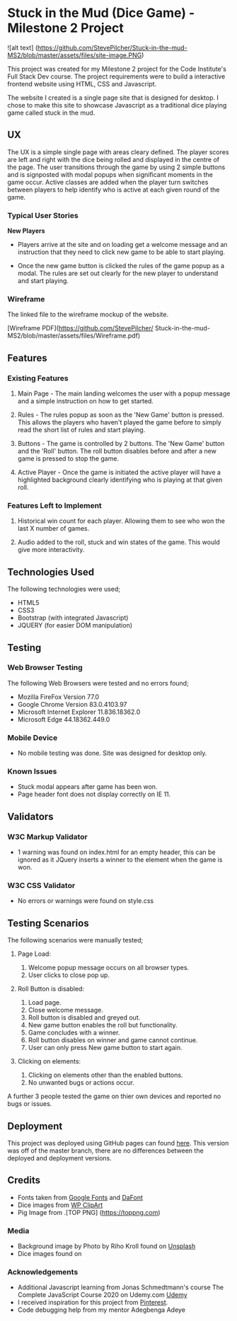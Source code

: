 # Stuck in the Mud (Dice Game) -  Milestone 2 Project

![alt text] (https://github.com/StevePilcher/Stuck-in-the-mud-MS2/blob/master/assets/files/site-image.PNG)

This project was created for my Milestone 2 project for the Code Institute's Full Stack Dev course. The project requirements were to build a interactive frontend website using HTML, CSS and Javascript. 

The website I created is a single page site that is designed for desktop. I chose to make this site to showcase Javascript as a traditional dice playing game called stuck in the mud. 

## UX
 
The UX is a simple single page with areas cleary defined. The player scores are left and right with the dice being rolled and displayed in the centre of the page. The user transitions through the game by using 2 simple buttons and is signposted with modal popups when significant moments in the game occur. Active classes are added when the player turn switches between players to help identify who is active at each given round of the game.


### Typical User Stories

**New Players**

- Players arrive at the site and on loading get a welcome message and an instruction that they need to click new game to be able to start playing.

- Once the new game button is clicked the rules of the game popup as a modal. The rules are set out clearly for the new player to understand and start playing.


### Wireframe

The linked file to the wireframe mockup of the website.

[Wireframe PDF](https://github.com/StevePilcher/
Stuck-in-the-mud-MS2/blob/master/assets/files/Wireframe.pdf)


## Features

### Existing Features
1. Main Page - The main landing welcomes the user with a popup message and a simple instruction on how to get started.  

2. Rules - The rules popup as soon as the 'New Game' button is pressed. This allows the players who haven't played the game before to simply read the short list of rules and start playing. 

3. Buttons - The game is controlled by 2 buttons. The 'New Game' button and the 'Roll' button. The roll button disables before and after a new game is pressed to stop the game. 

4. Active Player - Once the game is initiated the active player will have a highlighted background clearly identifying who is playing at that given roll. 

### Features Left to Implement

1. Historical win count for each player. Allowing them to see who won the last X number of games. 

2. Audio added to the roll, stuck and win states of the game. This would give more interactivity. 


## Technologies Used

The following technologies were used;

- HTML5 
- CSS3
- Bootstrap (with integrated Javascript)
- JQUERY (for easier DOM manipulation)

## Testing

### Web Browser Testing

The following Web Browsers were tested and no errors found;

- Mozilla FireFox Version 77.0
- Google Chrome Version 83.0.4103.97 
- Microsoft Internet Explorer 11.836.18362.0 
- Microsoft Edge 44.18362.449.0

### Mobile Device 

- No mobile testing was done. Site was designed for desktop only.

### Known Issues

- Stuck modal appears after game has been won.
- Page header font does not display correctly on IE 11.

## Validators 

### W3C Markup Validator 

- 1 warning was found on index.html for an empty header, this can be ignored as it JQuery inserts a winner to the element when the game is won.  


### W3C CSS Validator 

- No errors or warnings were found on style.css
 
## Testing Scenarios

The following scenarios were manually tested;

1. Page Load:
    1. Welcome popup message occurs on all browser types.
    2. User clicks to close pop up.
    
2. Roll Button is disabled:
    1. Load page. 
    2. Close welcome message.
    3. Roll button is disabled and greyed out. 
    4. New game button enables the roll but functionality. 
    5. Game concludes with a winner.
    6. Roll button disables on winner and game cannot continue.
    7. User can only press New game button to start again.

3. Clicking on elements:
    1. Clicking on elements other than the enabled buttons.
    2. No unwanted bugs or actions occur.


A further 3 people tested the game on thier own devices and reported no bugs or issues.

## Deployment

This project was deployed using GitHub pages can found [here](https://stevepilcher.github.io/Stuck-in-the-mud-MS2/). This version was off of the master branch, there are no differences between the deployed and deployment versions. 

## Credits
- Fonts taken from [Google Fonts](https://fonts.google.com) and [DaFont](https://www.dafont.com/run-to-the-hills.font)
- Dice images from [WP ClipArt](https://www.wpclipart.com)
- Pig Image from .[TOP PNG] (https://toppng.com)

### Media
- Background image by Photo by Riho Kroll found on [Unsplash](https://unsplash.com) 
- Dice images found on  

### Acknowledgements
- Additional Javascript learning from Jonas Schmedtmann's course The Complete JavaScript Course 2020 on Udemy.com [Udemy](https://www.udemy.com/course/the-complete-javascript-course/)
- I received inspiration for this project from [Pinterest](https://www.pinterest.co.uk/pilchy1983/developer-ideas/). 
- Code debugging help from my mentor Adegbenga Adeye

